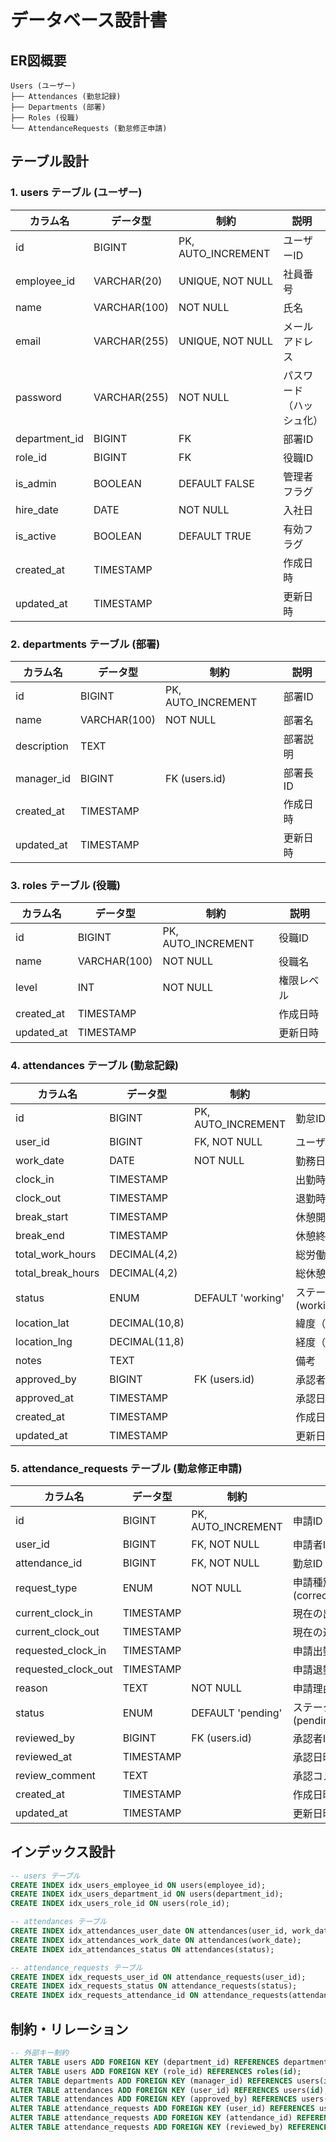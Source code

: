 # データベース設計書

## ER図概要

```
Users (ユーザー)
├── Attendances (勤怠記録)
├── Departments (部署)
├── Roles (役職)
└── AttendanceRequests (勤怠修正申請)
```

## テーブル設計

### 1. users テーブル (ユーザー)

| カラム名 | データ型 | 制約 | 説明 |
|---------|---------|------|------|
| id | BIGINT | PK, AUTO_INCREMENT | ユーザーID |
| employee_id | VARCHAR(20) | UNIQUE, NOT NULL | 社員番号 |
| name | VARCHAR(100) | NOT NULL | 氏名 |
| email | VARCHAR(255) | UNIQUE, NOT NULL | メールアドレス |
| password | VARCHAR(255) | NOT NULL | パスワード（ハッシュ化） |
| department_id | BIGINT | FK | 部署ID |
| role_id | BIGINT | FK | 役職ID |
| is_admin | BOOLEAN | DEFAULT FALSE | 管理者フラグ |
| hire_date | DATE | NOT NULL | 入社日 |
| is_active | BOOLEAN | DEFAULT TRUE | 有効フラグ |
| created_at | TIMESTAMP | | 作成日時 |
| updated_at | TIMESTAMP | | 更新日時 |

### 2. departments テーブル (部署)

| カラム名 | データ型 | 制約 | 説明 |
|---------|---------|------|------|
| id | BIGINT | PK, AUTO_INCREMENT | 部署ID |
| name | VARCHAR(100) | NOT NULL | 部署名 |
| description | TEXT | | 部署説明 |
| manager_id | BIGINT | FK (users.id) | 部署長ID |
| created_at | TIMESTAMP | | 作成日時 |
| updated_at | TIMESTAMP | | 更新日時 |

### 3. roles テーブル (役職)

| カラム名 | データ型 | 制約 | 説明 |
|---------|---------|------|------|
| id | BIGINT | PK, AUTO_INCREMENT | 役職ID |
| name | VARCHAR(100) | NOT NULL | 役職名 |
| level | INT | NOT NULL | 権限レベル |
| created_at | TIMESTAMP | | 作成日時 |
| updated_at | TIMESTAMP | | 更新日時 |

### 4. attendances テーブル (勤怠記録)

| カラム名 | データ型 | 制約 | 説明 |
|---------|---------|------|------|
| id | BIGINT | PK, AUTO_INCREMENT | 勤怠ID |
| user_id | BIGINT | FK, NOT NULL | ユーザーID |
| work_date | DATE | NOT NULL | 勤務日 |
| clock_in | TIMESTAMP | | 出勤時刻 |
| clock_out | TIMESTAMP | | 退勤時刻 |
| break_start | TIMESTAMP | | 休憩開始時刻 |
| break_end | TIMESTAMP | | 休憩終了時刻 |
| total_work_hours | DECIMAL(4,2) | | 総労働時間 |
| total_break_hours | DECIMAL(4,2) | | 総休憩時間 |
| status | ENUM | DEFAULT 'working' | ステータス(working,completed,absent) |
| location_lat | DECIMAL(10,8) | | 緯度（GPS） |
| location_lng | DECIMAL(11,8) | | 経度（GPS） |
| notes | TEXT | | 備考 |
| approved_by | BIGINT | FK (users.id) | 承認者ID |
| approved_at | TIMESTAMP | | 承認日時 |
| created_at | TIMESTAMP | | 作成日時 |
| updated_at | TIMESTAMP | | 更新日時 |

### 5. attendance_requests テーブル (勤怠修正申請)

| カラム名 | データ型 | 制約 | 説明 |
|---------|---------|------|------|
| id | BIGINT | PK, AUTO_INCREMENT | 申請ID |
| user_id | BIGINT | FK, NOT NULL | 申請者ID |
| attendance_id | BIGINT | FK, NOT NULL | 勤怠ID |
| request_type | ENUM | NOT NULL | 申請種別(correction,vacation,sick) |
| current_clock_in | TIMESTAMP | | 現在の出勤時刻 |
| current_clock_out | TIMESTAMP | | 現在の退勤時刻 |
| requested_clock_in | TIMESTAMP | | 申請出勤時刻 |
| requested_clock_out | TIMESTAMP | | 申請退勤時刻 |
| reason | TEXT | NOT NULL | 申請理由 |
| status | ENUM | DEFAULT 'pending' | ステータス(pending,approved,rejected) |
| reviewed_by | BIGINT | FK (users.id) | 承認者ID |
| reviewed_at | TIMESTAMP | | 承認日時 |
| review_comment | TEXT | | 承認コメント |
| created_at | TIMESTAMP | | 作成日時 |
| updated_at | TIMESTAMP | | 更新日時 |

## インデックス設計

```sql
-- users テーブル
CREATE INDEX idx_users_employee_id ON users(employee_id);
CREATE INDEX idx_users_department_id ON users(department_id);
CREATE INDEX idx_users_role_id ON users(role_id);

-- attendances テーブル
CREATE INDEX idx_attendances_user_date ON attendances(user_id, work_date);
CREATE INDEX idx_attendances_work_date ON attendances(work_date);
CREATE INDEX idx_attendances_status ON attendances(status);

-- attendance_requests テーブル
CREATE INDEX idx_requests_user_id ON attendance_requests(user_id);
CREATE INDEX idx_requests_status ON attendance_requests(status);
CREATE INDEX idx_requests_attendance_id ON attendance_requests(attendance_id);
```

## 制約・リレーション

```sql
-- 外部キー制約
ALTER TABLE users ADD FOREIGN KEY (department_id) REFERENCES departments(id);
ALTER TABLE users ADD FOREIGN KEY (role_id) REFERENCES roles(id);
ALTER TABLE departments ADD FOREIGN KEY (manager_id) REFERENCES users(id);
ALTER TABLE attendances ADD FOREIGN KEY (user_id) REFERENCES users(id);
ALTER TABLE attendances ADD FOREIGN KEY (approved_by) REFERENCES users(id);
ALTER TABLE attendance_requests ADD FOREIGN KEY (user_id) REFERENCES users(id);
ALTER TABLE attendance_requests ADD FOREIGN KEY (attendance_id) REFERENCES attendances(id);
ALTER TABLE attendance_requests ADD FOREIGN KEY (reviewed_by) REFERENCES users(id);
```
